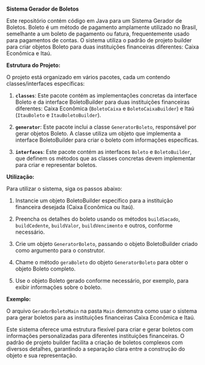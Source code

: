 **Sistema Gerador de Boletos**

Este repositório contém código em Java para um Sistema Gerador de Boletos. Boleto é um método de pagamento amplamente utilizado no Brasil, semelhante a um boleto de pagamento ou fatura, frequentemente usado para pagamentos de contas. O sistema utiliza o padrão de projeto builder para criar objetos Boleto para duas instituições financeiras diferentes: Caixa Econômica e Itaú.

**Estrutura do Projeto:**

O projeto está organizado em vários pacotes, cada um contendo classes/interfaces específicas:

1. **`classes`**: Este pacote contém as implementações concretas da interface Boleto e da interface BoletoBuilder para duas instituições financeiras diferentes: Caixa Econômica (`BoletoCaixa` e `BoletoCaixaBuilder`) e Itaú (`ItauBoleto` e `ItauBoletoBuilder`).

2. **`generator`**: Este pacote inclui a classe `GeneratorBoleto`, responsável por gerar objetos Boleto. A classe utiliza um objeto que implementa a interface BoletoBuilder para criar o boleto com informações específicas.

3. **`interfaces`**: Este pacote contém as interfaces `Boleto` e `BoletoBuilder`, que definem os métodos que as classes concretas devem implementar para criar e representar boletos.

**Utilização:**

Para utilizar o sistema, siga os passos abaixo:

1. Instancie um objeto BoletoBuilder específico para a instituição financeira desejada (Caixa Econômica ou Itaú).

2. Preencha os detalhes do boleto usando os métodos `buildSacado`, `buildCedente`, `buildValor`, `buildVencimento` e outros, conforme necessário.

3. Crie um objeto `GeneratorBoleto`, passando o objeto BoletoBuilder criado como argumento para o construtor.

4. Chame o método `geraBoleto` do objeto `GeneratorBoleto` para obter o objeto Boleto completo.

5. Use o objeto Boleto gerado conforme necessário, por exemplo, para exibir informações sobre o boleto.

**Exemplo:**

O arquivo `GeradorBoletoMain` na pasta `Main` demonstra como usar o sistema para gerar boletos para as instituições financeiras Caixa Econômica e Itaú.

Este sistema oferece uma estrutura flexível para criar e gerar boletos com informações personalizadas para diferentes instituições financeiras. O padrão de projeto builder facilita a criação de boletos complexos com diversos detalhes, garantindo a separação clara entre a construção do objeto e sua representação.
